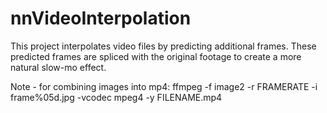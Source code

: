 # nnVideoInterpolation

This project interpolates video files by predicting additional frames. These predicted frames are spliced with the original footage to create a more natural slow-mo effect.




Note - for combining images into mp4:
ffmpeg -f image2 -r FRAMERATE -i frame%05d.jpg -vcodec mpeg4 -y FILENAME.mp4
